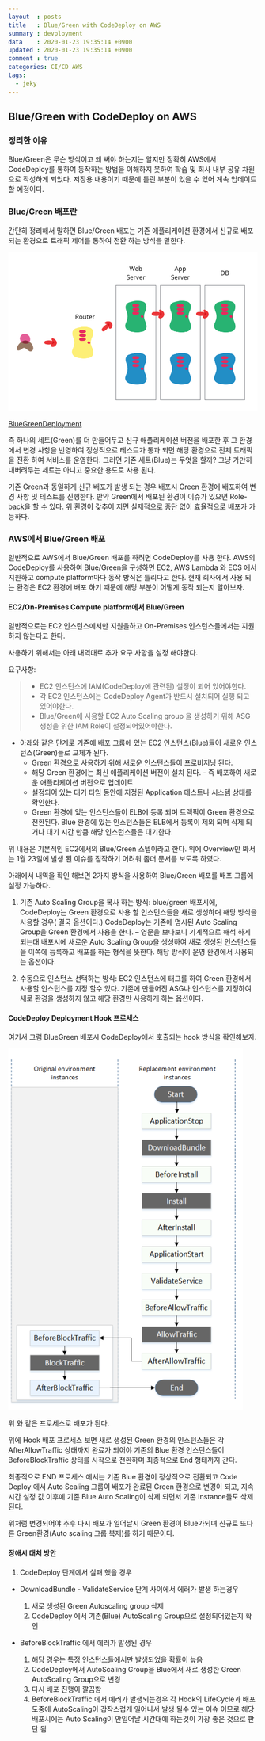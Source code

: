 ```yaml
---
layout	: posts
title	: Blue/Green with CodeDeploy on AWS
summary	: devployment
data	: 2020-01-23 19:35:14 +0900
updated	: 2020-01-23 19:35:14 +0900
comment	: true
categories: CI/CD AWS
tags:
  - jeky
---
```

## Blue/Green with CodeDeploy on AWS

### 정리한 이유
Blue/Green은 무슨 방식이고 왜 써야 하는지는 알지만 정확히 AWS에서 CodeDeploy를 통하여 동작하는 방법을 이해하지 못하여 학습 및 회사 내부 공유 차원으로 작성하게 되었다. 저장용 내용이기 때문에 틀린 부분이 있을 수 있어 계속 업데이트 할 예정이다.

### Blue/Green 배포란
간단히 정리해서 말하면 Blue/Green 배포는 기존 애플리케이션 환경에서 신규로 배포되는 환경으로 트래픽 제어를 통하여 전환 하는 방식을 말한다.

![bluegreen](https://github.com/TRQ1/trq1.github.io/raw/master/assets/images/blue_green_deployments.png )

[BlueGreenDeployment](https://martinfowler.com/bliki/BlueGreenDeployment.html )

즉 하나의 세트(Green)를 더 만들어두고 신규 애플리케이션 버전을 배포한 후 그 환경에서 변경 사항을 반영하여 정상적으로 테스트가 통과 되면 해당 환경으로 전체 트래픽을 전환 하여 서비스를 운영한다. 그러면 기존 세트(Blue)는 무엇을 할까? 그냥 가만히 내버려두는 세트는 아니고 중요한 용도로 사용 된다.  

기존 Green과 동일하게 신규 배포가 발생 되는 경우 배포시 Green 환경에 배포하여 변경 사항 및 테스트를 진행한다. 만약 Green에서 배포된 환경이 이슈가 있으면 Role-back을 할 수 있다.  위 환경이 갖추어 지면 실제적으로 중단 없이 효율적으로 배포가 가능하다.

### AWS에서 Blue/Green 배포

일반적으로 AWS에서 Blue/Green 배포를 하려면 CodeDeploy를 사용 한다. AWS의 CodeDeploy를 사용하여 Blue/Green을 구성하면 EC2, AWS Lambda 와 ECS 에서 지원하고 compute platform마다 동작 방식은 틀리다고 한다. 현재 회사에서 사용 되는 환경은 EC2 환경에 배포 하기 때문에  해당 부분이 어떻게 동작 되는지 알아보자.


#### EC2/On-Premises Compute platform에서 Blue/Green
일반적으로는 EC2 인스턴스에서만 지원을하고 On-Premises 인스턴스들에서는 지원하지 않는다고 한다.

사용하기 위해서는 아래 내역대로 추가 요구 사항을 설정 해야한다.

요구사항:
> - EC2 인스턴스에 IAM(CodeDeploy에 관련된) 설정이 되어 있어야한다.
> - 각 EC2 인스턴스에는 CodeDeploy Agent가 반드시 설치되어 실행 되고 있어야한다.
> - Blue/Green에 사용할 EC2 Auto Scaling group 을 생성하기 위해 ASG 생성을 위한 IAM Role이 설정되어있어야한다.  
 
  
- 아래와 같은 단계로 기존에 배포 그룹에 있는 EC2 인스턴스(Blue)들이 새로운 인스턴스(Green)들로 교체가 된다.
	- Green 환경으로 사용하기 위해 새로운 인스턴스들이 프로비저닝 된다.  
	- 해당 Green 환경에는 최신 애플리케이션 버전이 설치 된다. - 즉 배포하여 새로운 애플리케이션 버전으로 업데이트
	- 설정되어 있는 대기 타임 동안에 지정된 Application 테스트나 시스템 상태를 확인한다.
	- Green 환경에 있는 인스턴스들이 ELB에 등록 되며 트랙픽이 Green 환경으로 전환된다. Blue 환경에 있는 인스턴스들은 ELB에서 등록이 제외 되며 삭제 되거나 대기 시간 만큼 해당 인스턴스들은 대기한다.
 

위 내용은 기본적인  EC2에서의 Blue/Green 스텝이라고 한다.  위에 Overview만 봐서는 1월 23일에 발생 된 이슈를 짐작하기 어려워 좀더 문서를 보도록 하였다.


아래에서 내역을 확인 해보면 2가지 방식을 사용하여 Blue/Green 배포를 배포 그룹에 설정 가능하다.
1. 기존 Auto Scaling Group을 복사 하는 방식: blue/green 배포시에, CodeDeploy는 Green 환경으로 사용 할 인스턴스들을 새로 생성하며 해당 방식을 사용할 경우( 결국 옵션이다.) CodeDeploy는 기존에 명시된 Auto Scaling Group을 Green 환경에서 사용을 한다. – 영문을 보다보니 기계적으로 해석 하게 되는대  배포시에 새로운 Auto Scaling Group을 생성하여 새로 생성된 인스턴스들을 이쪽에 등록하고 배포를 하는 형식을 뜻한다. 해당 방식이 운영 환경에서 사용되는 옵션이다.

2. 수동으로 인스턴스 선택하는 방식: EC2 인스턴스에 태그를 하여 Green 환경에서 사용할 인스턴스를 지정 할수 있다. 기존에 만들어진 ASG나 인스턴스를 지정하여 새로 환경을 생성하지 않고 해당 환경만 사용하게 하는 옵션이다. 




#### CodeDeploy Deployment Hook 프로세스
여기서 그럼 BlueGreen 배포시 CodeDeploy에서 호출되는 hook 방식을 확인해보자.


![bluegreen](https://github.com/TRQ1/trq1.github.io/raw/master/assets/images/codedeployHook.png )


위 와 같은 프로세스로 배포가 된다.

위에 Hook 배포 프로세스 보면 새로 생성된 Green 환경의 인스턴스들은 각 AfterAllowTraffic 상태까지 완료가 되어야 기존의 Blue 환경 인스턴스들이 BeforeBlockTraffic 상태를 시작으로 전환하며 최종적으로 End 형태까지 간다. 

최종적으로 END 프로세스 에서는 기존 Blue 환경이 정상적으로 전환되고 Code Deploy 에서  Auto Scaling 그룹이 배포가 완료된 Green 환경으로 변경이 되고, 지속 시간 설정 값 이후에 기존 Blue Auto Scaling이 삭제 되면서 기존 Instance들도 삭제된다.

위처럼 변경되어야 추후 다시 배포가 일어날시 Green 환경이 Blue가되며 신규로 또다른 Green환경(Auto scaling 그룹 복제)를 하기 때문이다.

#### 장애시 대처 방안

1. CodeDeploy 단계에서 실패 했을 경우
 - DownloadBundle - ValidateService 단계 사이에서 에러가 발생 하는경우
     1. 새로 생성된 Green Autoscaling group 삭제
     2. CodeDeploy 에서 기존(Blue) AutoScaling Group으로 설정되어있는지 확인

 - BeforeBlockTraffic 에서 에러가 발생된 경우
     1. 해당 경우는 특정 인스턴스들에서만 발생되었을 확률이 높음
     2. CodeDeploy에서 AutoScaling Group을 Blue에서 새로 생성한 Green AutoScaling Group으로 변경
     3. 다시 배포 진행이 깔끔함
     4. BeforeBlockTraffic 에서 에러가 발생되는경우 각 Hook의 LifeCycle과 배포 도중에 AutoScaling이 갑작스럽게 일어나서 발생 될수 있는 이슈 이므로 해당 배포시에는 Auto Scaling이 안일어날 시간대에 하는것이 가장 좋은 것으로 판단 됨
